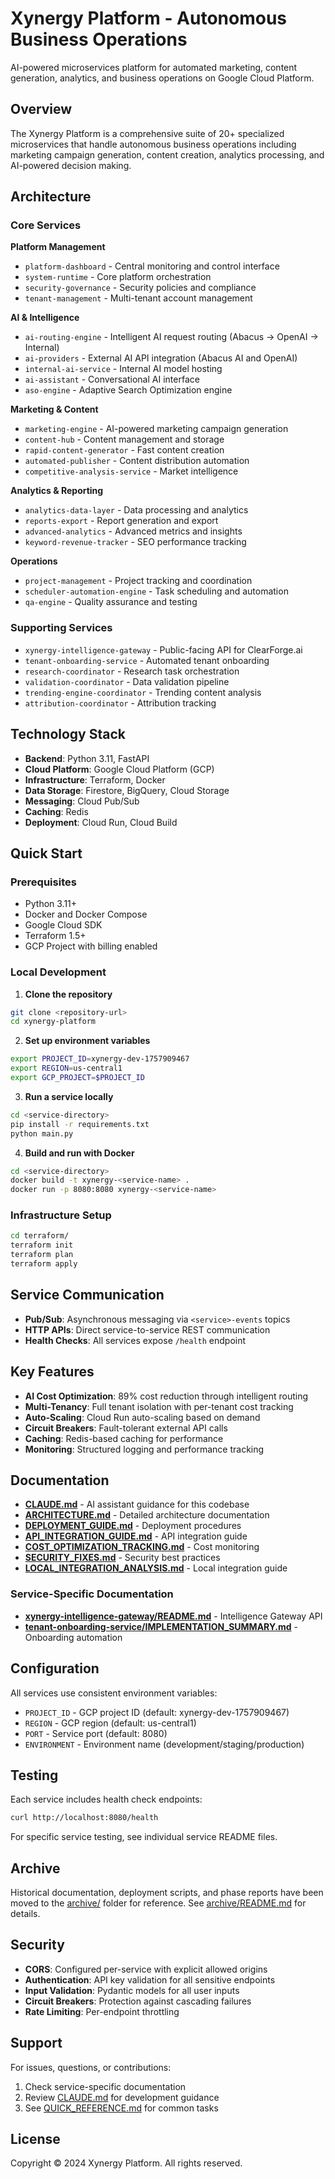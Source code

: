 # Xynergy Platform - Autonomous Business Operations

AI-powered microservices platform for automated marketing, content generation, analytics, and business operations on Google Cloud Platform.

## Overview

The Xynergy Platform is a comprehensive suite of 20+ specialized microservices that handle autonomous business operations including marketing campaign generation, content creation, analytics processing, and AI-powered decision making.

## Architecture

### Core Services

**Platform Management**
- `platform-dashboard` - Central monitoring and control interface
- `system-runtime` - Core platform orchestration
- `security-governance` - Security policies and compliance
- `tenant-management` - Multi-tenant account management

**AI & Intelligence**
- `ai-routing-engine` - Intelligent AI request routing (Abacus → OpenAI → Internal)
- `ai-providers` - External AI API integration (Abacus AI and OpenAI)
- `internal-ai-service` - Internal AI model hosting
- `ai-assistant` - Conversational AI interface
- `aso-engine` - Adaptive Search Optimization engine

**Marketing & Content**
- `marketing-engine` - AI-powered marketing campaign generation
- `content-hub` - Content management and storage
- `rapid-content-generator` - Fast content creation
- `automated-publisher` - Content distribution automation
- `competitive-analysis-service` - Market intelligence

**Analytics & Reporting**
- `analytics-data-layer` - Data processing and analytics
- `reports-export` - Report generation and export
- `advanced-analytics` - Advanced metrics and insights
- `keyword-revenue-tracker` - SEO performance tracking

**Operations**
- `project-management` - Project tracking and coordination
- `scheduler-automation-engine` - Task scheduling and automation
- `qa-engine` - Quality assurance and testing

### Supporting Services

- `xynergy-intelligence-gateway` - Public-facing API for ClearForge.ai
- `tenant-onboarding-service` - Automated tenant onboarding
- `research-coordinator` - Research task orchestration
- `validation-coordinator` - Data validation pipeline
- `trending-engine-coordinator` - Trending content analysis
- `attribution-coordinator` - Attribution tracking

## Technology Stack

- **Backend**: Python 3.11, FastAPI
- **Cloud Platform**: Google Cloud Platform (GCP)
- **Infrastructure**: Terraform, Docker
- **Data Storage**: Firestore, BigQuery, Cloud Storage
- **Messaging**: Cloud Pub/Sub
- **Caching**: Redis
- **Deployment**: Cloud Run, Cloud Build

## Quick Start

### Prerequisites

- Python 3.11+
- Docker and Docker Compose
- Google Cloud SDK
- Terraform 1.5+
- GCP Project with billing enabled

### Local Development

1. **Clone the repository**
```bash
git clone <repository-url>
cd xynergy-platform
```

2. **Set up environment variables**
```bash
export PROJECT_ID=xynergy-dev-1757909467
export REGION=us-central1
export GCP_PROJECT=$PROJECT_ID
```

3. **Run a service locally**
```bash
cd <service-directory>
pip install -r requirements.txt
python main.py
```

4. **Build and run with Docker**
```bash
cd <service-directory>
docker build -t xynergy-<service-name> .
docker run -p 8080:8080 xynergy-<service-name>
```

### Infrastructure Setup

```bash
cd terraform/
terraform init
terraform plan
terraform apply
```

## Service Communication

- **Pub/Sub**: Asynchronous messaging via `<service>-events` topics
- **HTTP APIs**: Direct service-to-service REST communication
- **Health Checks**: All services expose `/health` endpoint

## Key Features

- **AI Cost Optimization**: 89% cost reduction through intelligent routing
- **Multi-Tenancy**: Full tenant isolation with per-tenant cost tracking
- **Auto-Scaling**: Cloud Run auto-scaling based on demand
- **Circuit Breakers**: Fault-tolerant external API calls
- **Caching**: Redis-based caching for performance
- **Monitoring**: Structured logging and performance tracking

## Documentation

- **[CLAUDE.md](CLAUDE.md)** - AI assistant guidance for this codebase
- **[ARCHITECTURE.md](ARCHITECTURE.md)** - Detailed architecture documentation
- **[DEPLOYMENT_GUIDE.md](DEPLOYMENT_GUIDE.md)** - Deployment procedures
- **[API_INTEGRATION_GUIDE.md](API_INTEGRATION_GUIDE.md)** - API integration guide
- **[COST_OPTIMIZATION_TRACKING.md](COST_OPTIMIZATION_TRACKING.md)** - Cost monitoring
- **[SECURITY_FIXES.md](SECURITY_FIXES.md)** - Security best practices
- **[LOCAL_INTEGRATION_ANALYSIS.md](LOCAL_INTEGRATION_ANALYSIS.md)** - Local integration guide

### Service-Specific Documentation

- **[xynergy-intelligence-gateway/README.md](xynergy-intelligence-gateway/README.md)** - Intelligence Gateway API
- **[tenant-onboarding-service/IMPLEMENTATION_SUMMARY.md](tenant-onboarding-service/IMPLEMENTATION_SUMMARY.md)** - Onboarding automation

## Configuration

All services use consistent environment variables:

- `PROJECT_ID` - GCP project ID (default: xynergy-dev-1757909467)
- `REGION` - GCP region (default: us-central1)
- `PORT` - Service port (default: 8080)
- `ENVIRONMENT` - Environment name (development/staging/production)

## Testing

Each service includes health check endpoints:

```bash
curl http://localhost:8080/health
```

For specific service testing, see individual service README files.

## Archive

Historical documentation, deployment scripts, and phase reports have been moved to the [archive/](archive/) folder for reference. See [archive/README.md](archive/README.md) for details.

## Security

- **CORS**: Configured per-service with explicit allowed origins
- **Authentication**: API key validation for all sensitive endpoints
- **Input Validation**: Pydantic models for all user inputs
- **Circuit Breakers**: Protection against cascading failures
- **Rate Limiting**: Per-endpoint throttling

## Support

For issues, questions, or contributions:

1. Check service-specific documentation
2. Review [CLAUDE.md](CLAUDE.md) for development guidance
3. See [QUICK_REFERENCE.md](QUICK_REFERENCE.md) for common tasks

## License

Copyright © 2024 Xynergy Platform. All rights reserved.
